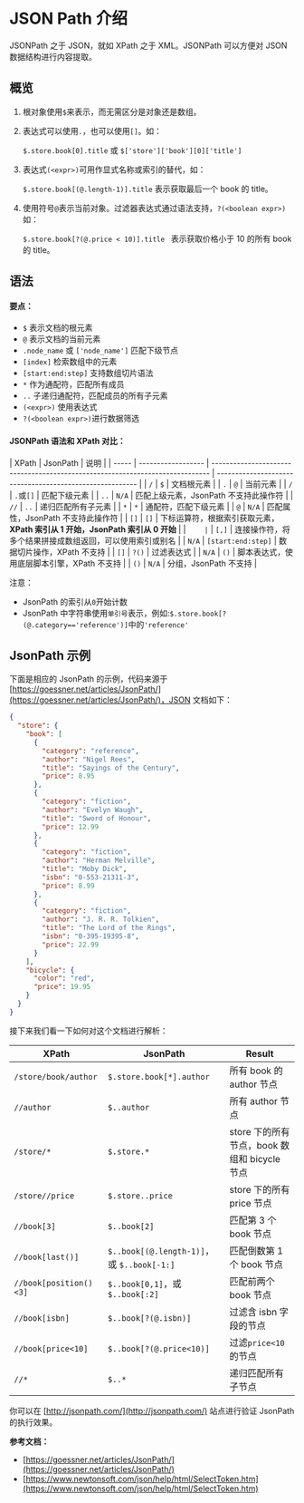 # JSON Path 介绍

JSONPath 之于 JSON，就如 XPath 之于 XML。JSONPath 可以方便对 JSON 数据结构进行内容提取。

## 概览

1. 根对象使用`$`来表示，而无需区分是对象还是数组。

2. 表达式可以使用`.`，也可以使用`[]`。如：

   `$.store.book[0].title` 或 `$['store']['book'][0]['title']`

3. 表达式`(<expr>)`可用作显式名称或索引的替代，如：

   `$.store.book[(@.length-1)].title` 表示获取最后一个 book 的 title。

4. 使用符号`@`表示当前对象。过滤器表达式通过语法支持，`?(<boolean expr>)`如：

   `$.store.book[?(@.price < 10)].title ` 表示获取价格小于 10 的所有 book 的 title。

## 语法

#### 要点：

- `$` 表示文档的根元素
- `@` 表示文档的当前元素
- `.node_name` 或 `['node_name']` 匹配下级节点
- `[index]` 检索数组中的元素
- `[start:end:step]` 支持数组切片语法
- `*` 作为通配符，匹配所有成员
- `..` 子递归通配符，匹配成员的所有子元素
- `(<expr>)` 使用表达式
- `?(<boolean expr>)`进行数据筛选

#### JSONPath 语法和 XPath 对比：

| XPath | JsonPath           | 说明                                                                          |
| ----- | ------------------ | ----------------------------------------------------------------------------- | -------------------------------------------------------- |
| `/`   | `$`                | 文档根元素                                                                    |
| `.`   | `@`                | 当前元素                                                                      |
| `/`   | `.`或`[]`          | 匹配下级元素                                                                  |
| `..`  | `N/A`              | 匹配上级元素，JsonPath 不支持此操作符                                         |
| `//`  | `..`               | 递归匹配所有子元素                                                            |
| `*`   | `*`                | 通配符，匹配下级元素                                                          |
| `@`   | `N/A`              | 匹配属性，JsonPath 不支持此操作符                                             |
| `[]`  | `[]`               | 下标运算符，根据索引获取元素，**XPath 索引从 1 开始，JsonPath 索引从 0 开始** |
| `     | `                  | `[,]`                                                                         | 连接操作符，将多个结果拼接成数组返回，可以使用索引或别名 |
| `N/A` | `[start:end:step]` | 数据切片操作，XPath 不支持                                                    |
| `[]`  | `?()`              | 过滤表达式                                                                    |
| `N/A` | `()`               | 脚本表达式，使用底层脚本引擎，XPath 不支持                                    |
| `()`  | `N/A`              | 分组，JsonPath 不支持                                                         |

注意：

- JsonPath 的索引从`0`开始计数
- JsonPath 中字符串使用`单引号`表示，例如:`$.store.book[?(@.category=='reference')]`中的`'reference'`

## JsonPath 示例

下面是相应的 JsonPath 的示例，代码来源于[https://goessner.net/articles/JsonPath/](https://goessner.net/articles/JsonPath/)，JSON 文档如下：

```json
{
  "store": {
    "book": [
      {
        "category": "reference",
        "author": "Nigel Rees",
        "title": "Sayings of the Century",
        "price": 8.95
      },
      {
        "category": "fiction",
        "author": "Evelyn Waugh",
        "title": "Sword of Honour",
        "price": 12.99
      },
      {
        "category": "fiction",
        "author": "Herman Melville",
        "title": "Moby Dick",
        "isbn": "0-553-21311-3",
        "price": 8.99
      },
      {
        "category": "fiction",
        "author": "J. R. R. Tolkien",
        "title": "The Lord of the Rings",
        "isbn": "0-395-19395-8",
        "price": 22.99
      }
    ],
    "bicycle": {
      "color": "red",
      "price": 19.95
    }
  }
}
```

接下来我们看一下如何对这个文档进行解析：

| XPath                  | JsonPath                                   | Result                                       |
| ---------------------- | ------------------------------------------ | -------------------------------------------- |
| `/store/book/author`   | `$.store.book[*].author`                   | 所有 book 的 author 节点                     |
| `//author`             | `$..author`                                | 所有 author 节点                             |
| `/store/*`             | `$.store.*`                                | store 下的所有节点，book 数组和 bicycle 节点 |
| `/store//price`        | `$.store..price`                           | store 下的所有 price 节点                    |
| `//book[3]`            | `$..book[2]`                               | 匹配第 3 个 book 节点                        |
| `//book[last()]`       | `$..book[(@.length-1)]`，或 `$..book[-1:]` | 匹配倒数第 1 个 book 节点                    |
| `//book[position()<3]` | `$..book[0,1]`，或 `$..book[:2]`           | 匹配前两个 book 节点                         |
| `//book[isbn]`         | `$..book[?(@.isbn)]`                       | 过滤含 isbn 字段的节点                       |
| `//book[price<10]`     | `$..book[?(@.price<10)]`                   | 过滤`price<10`的节点                         |
| `//*`                  | `$..*`                                     | 递归匹配所有子节点                           |

你可以在 [http://jsonpath.com/](http://jsonpath.com/) 站点进行验证 JsonPath 的执行效果。

**参考文档：**

- [https://goessner.net/articles/JsonPath/](https://goessner.net/articles/JsonPath/)
- [https://www.newtonsoft.com/json/help/html/SelectToken.htm](https://www.newtonsoft.com/json/help/html/SelectToken.htm)
